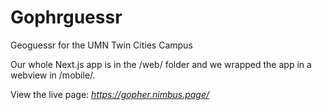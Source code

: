 # Gophrguessr

Geoguessr for the UMN Twin Cities Campus

Our whole Next.js app is in the /web/ folder and we wrapped the app in a webview in /mobile/.

View the live page: *https://gopher.nimbus.page/*

